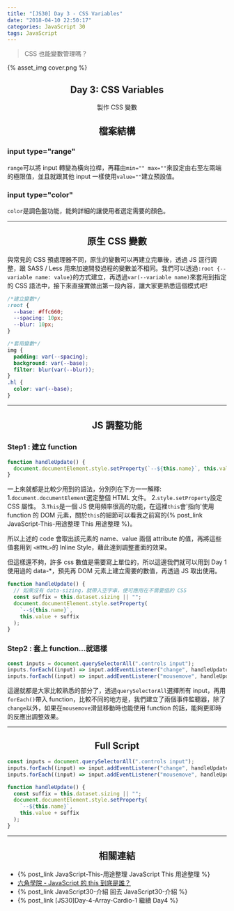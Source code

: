 ```yaml
---
title: "[JS30] Day 3 - CSS Variables"
date: "2018-04-10 22:50:17"
categories: JavaScript 30
tags: JavaScript
---
```


> CSS 也能變數管理嗎？

<!-- more -->

{% asset_img cover.png %}

## <center>Day 3: CSS Variables</center>

<center>製作 CSS 變數</center>

## <center>檔案結構</center>

### input type="range"

`range`可以將 input 轉變為橫向拉桿，再藉由`min="" max=""`來設定由右至左兩端的極限值，並且就跟其他 input 一樣使用`value=""`建立預設值。

### input type="color"

`color`是調色盤功能，能夠詳細的讓使用者選定需要的顏色。

---

## <center>原生 CSS 變數</center>

與常見的 CSS 預處理器不同，原生的變數可以再建立完畢後，透過 JS 逕行調整，跟 SASS / Less 用來加速開發過程的變數並不相同。我們可以透過`:root {--variable name: value}`的方式建立，再透過`var(--variable name)`來套用到指定的 CSS 語法中，接下來直接實做出第一段內容，讓大家更熟悉這個模式吧!

```css
/*建立變數*/
:root {
  --base: #ffc660;
  --spacing: 10px;
  --blur: 10px;
}

/*套用變數*/
img {
  padding: var(--spacing);
  background: var(--base);
  filter: blur(var(--blur));
}
.hl {
  color: var(--base);
}
```

---

## <center>JS 調整功能</center>

### Step1 : 建立 function

```js
function handleUpdate() {
  document.documentElement.style.setProperty(`--${this.name}`, this.value);
}
```

一上來就都是比較少用到的語法，分別列在下方一一解釋: 1.`document.documentElement`選定整個 HTML 文件。 2.`style.setProperty`設定 CSS 屬性。 3.`This`是一個 JS 使用頻率很高的功能，在這裡`this`會'指向'使用 function 的 DOM 元素，關於`this`的細節可以看我之前寫的{% post_link JavaScript-This-用途整理 This 用途整理 %}。

所以上述的 code 會取出該元素的 name、value 兩個 attribute 的值，再將這些值套用到 `<HTML>`的 Inline Style，藉此達到調整畫面的效果。

但這樣還不夠，許多 css 數值是需要寫上單位的，所以這邊我們就可以用到 Day 1 使用過的 data-\*，預先再 DOM 元素上建立需要的數值，再透過 JS 取出使用。

```js
function handleUpdate() {
  // 如果沒有 data-sizing，就帶入空字串，便可應用在不需要值的 CSS
  const suffix = this.dataset.sizing || "";
  document.documentElement.style.setProperty(
    `--${this.name}`,
    this.value + suffix
  );
}
```

### Step2 : 套上 function...就這樣

```js
const inputs = document.querySelectorAll(".controls input");
inputs.forEach((input) => input.addEventListener("change", handleUpdate));
inputs.forEach((input) => input.addEventListener("mousemove", handleUpdate));
```

這邊就都是大家比較熟悉的部分了，透過`querySelectorAll`選擇所有 input，再用`forEach()`帶入 function，比較不同的地方是，我們建立了兩個事件監聽器，除了`change`以外，如果在`mousemove`滑鼠移動時也能使用 function 的話，能夠更即時的反應出調整效果。

---

## <center>Full Script</center>

```js
const inputs = document.querySelectorAll(".controls input");
inputs.forEach((input) => input.addEventListener("change", handleUpdate));
inputs.forEach((input) => input.addEventListener("mousemove", handleUpdate));

function handleUpdate() {
  const suffix = this.dataset.sizing || "";
  document.documentElement.style.setProperty(
    `--${this.name}`,
    this.value + suffix
  );
}
```

---

## <center>相關連結</center>

- {% post_link JavaScript-This-用途整理  JavaScript This 用途整理 %}
- [六角學院 - JavaScript 的 this 到底是誰？
  ](http://idoc.hexschool.com/tobejsfighter/2017-12-12-javascript-this.html)
- {% post_link JavaScript30-介紹 回去 JavaScript30-介紹 %}
- {% post_link [JS30]Day-4-Array-Cardio-1 繼續 Day4 %}
